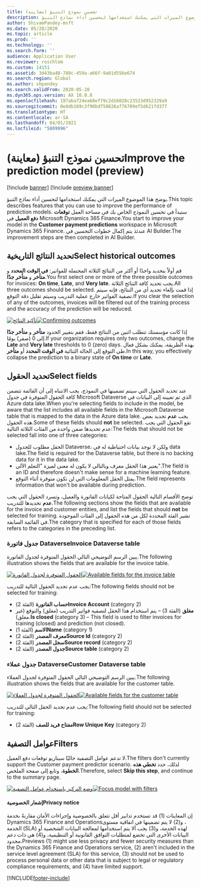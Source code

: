 ```yaml
---
title: تحسين نموذج التنبؤ (معاينة)
description: يوضح هذا الموضوع الميزات التي يمكنك استخدامها لتحسين أداء نماذج التنبؤ.
author: ShivamPandey-msft
ms.date: 05/28/2020
ms.topic: article
ms.prod: ''
ms.technology: ''
ms.search.form: ''
audience: Application User
ms.reviewer: roschlom
ms.custom: 14151
ms.assetid: 3d43ba40-780c-459a-a66f-9a01d556e674
ms.search.region: Global
ms.author: shpandey
ms.search.validFrom: 2020-05-28
ms.dyn365.ops.version: AX 10.0.8
ms.openlocfilehash: 197aba724ea68ef79c2d16028c23533d952329a9
ms.sourcegitcommit: 0e8db169c3f90bd750826af76709ef5d621fd377
ms.translationtype: HT
ms.contentlocale: ar-SA
ms.lasthandoff: 04/01/2021
ms.locfileid: "5809996"
---
```

# <a name="improve-the-prediction-model-preview"></a><span data-ttu-id="c9a78-103">تحسين نموذج التنبؤ (معاينة)</span><span class="sxs-lookup"><span data-stu-id="c9a78-103">Improve the prediction model (preview)</span></span>

[!include [banner](../includes/banner.md)]
[!include [preview banner](../includes/preview-banner.md)]

<span data-ttu-id="c9a78-104">يوضح هذا الموضوع الميزات التي يمكنك استخدامها لتحسين أداء نماذج التنبؤ.</span><span class="sxs-lookup"><span data-stu-id="c9a78-104">This topic describes features that you can use to improve the performance of prediction models.</span></span> <span data-ttu-id="c9a78-105">ستبدأ في تحسين النموذج الخاص بك في مساحة العمل **توقعات دفع العميل** في Microsoft Dynamics 365 Finance.</span><span class="sxs-lookup"><span data-stu-id="c9a78-105">You start to improve your model in the **Customer payment predictions** workspace in Microsoft Dynamics 365 Finance.</span></span> <span data-ttu-id="c9a78-106">عندئذ يتم إكمال خطوات التحسين في AI Builder.</span><span class="sxs-lookup"><span data-stu-id="c9a78-106">The improvement steps are then completed in AI Builder.</span></span>

## <a name="select-historical-outcomes"></a><span data-ttu-id="c9a78-107">تحديد النتائج التاريخية</span><span class="sxs-lookup"><span data-stu-id="c9a78-107">Select historical outcomes</span></span>

<span data-ttu-id="c9a78-108">قم أولاً بتحديد واحدًا أو أكثر من النتائج الثلاثة المحتملة للفواتير: **في الوقت المحدد** و **متأخر** و **متأخر جدًا**.</span><span class="sxs-lookup"><span data-stu-id="c9a78-108">You first select one or more of the three possible outcomes for invoices: **On time**, **Late**, and **Very late**.</span></span> <span data-ttu-id="c9a78-109">يجب تحديد كافة النتائج الثلاثة.</span><span class="sxs-lookup"><span data-stu-id="c9a78-109">All three outcomes should be selected.</span></span> <span data-ttu-id="c9a78-110">إذا قمت بإلغاء تحديد أي من النتائج، فإنه سيتم تصفية الفواتير خارج عملية التدريب وسيتم تقليل دقة التوقع.</span><span class="sxs-lookup"><span data-stu-id="c9a78-110">If you clear the selection of any of the outcomes, invoices will be filtered out of the training process and the accuracy of the prediction will be reduced.</span></span>

<span data-ttu-id="c9a78-111">[![تأكيد النتائج](./media/confirm-3-outcomes.png)](./media/confirm-3-outcomes.png)</span><span class="sxs-lookup"><span data-stu-id="c9a78-111">[![Confirming outcomes](./media/confirm-3-outcomes.png)](./media/confirm-3-outcomes.png)</span></span>

<span data-ttu-id="c9a78-112">إذا كانت مؤسستك تتطلب اثنين من النتائج فقط، فقم بتغيير الحدود **متأخر** و **متأخر جدًا** إلى 0 (صفر) يومًا.</span><span class="sxs-lookup"><span data-stu-id="c9a78-112">If your organization requires only two outcomes, change the **Late** and **Very late** thresholds to 0 (zero) days.</span></span> <span data-ttu-id="c9a78-113">بهذه الطريقة، يمكنك بشكل فعال طي التوقع إلى الحالة الثنائية **في الوقت المحدد** أو **متأخر**.</span><span class="sxs-lookup"><span data-stu-id="c9a78-113">In this way, you effectively collapse the prediction to a binary state of **On time** or **Late**.</span></span>

## <a name="select-fields"></a><span data-ttu-id="c9a78-114">تحديد الحقول</span><span class="sxs-lookup"><span data-stu-id="c9a78-114">Select fields</span></span>

<span data-ttu-id="c9a78-115">عند تحديد الحقول التي سيتم تضمينها في النموذج، يجب الانتباه إلى أن القائمة تتضمن كافة الحقول المتوفرة في جدول Microsoft Dataverse الذي تم تعيينه إلى البيانات في Azure data lake.</span><span class="sxs-lookup"><span data-stu-id="c9a78-115">When you're selecting fields to include in the model, be aware that the list includes all available fields in the Microsoft Dataverse table that is mapped to the data in the Azure data lake.</span></span> <span data-ttu-id="c9a78-116">يجب **عدم** تحديد بعض هذه الحقول.</span><span class="sxs-lookup"><span data-stu-id="c9a78-116">Some of these fields should **not** be selected.</span></span> <span data-ttu-id="c9a78-117">تقع الحقول التي يجب عدم تحديدها ضمن واحدة من الفئات الثلاثة التالية:</span><span class="sxs-lookup"><span data-stu-id="c9a78-117">The fields that should not be selected fall into one of three categories:</span></span>

- <span data-ttu-id="c9a78-118">الحقل مطلوب للجدول Dataverse، ولكن لا توجد بيانات احتياطية له في data lake.</span><span class="sxs-lookup"><span data-stu-id="c9a78-118">The field is required for the Dataverse table, but there is no backing data for it in the data lake.</span></span>
- <span data-ttu-id="c9a78-119">يعتبر هذا الحقل معرف وبالتالي لا يكون له معنى لميزة "التعلم الآلي".</span><span class="sxs-lookup"><span data-stu-id="c9a78-119">The field is an ID and therefore doesn't make sense for a machine learning feature.</span></span>
- <span data-ttu-id="c9a78-120">يمثل الحقل المعلومات التي لن تكون متوفرة أثناء التوقع.</span><span class="sxs-lookup"><span data-stu-id="c9a78-120">The field represents information that won't be available during prediction.</span></span>

<span data-ttu-id="c9a78-121">توضح الأقسام التالية الحقول المتاحة لكيانات الفاتورة والعميل، وتسرد الحقول التي يجب **عدم** تحديدها للتدريب.</span><span class="sxs-lookup"><span data-stu-id="c9a78-121">The following sections show the fields that are available for the invoice and customer entities, and list the fields that should **not** be selected for training.</span></span> <span data-ttu-id="c9a78-122">تشير الفئة المحددة لكل من هذه الحقول إلى الفئات الموجودة في القائمة السابقة.</span><span class="sxs-lookup"><span data-stu-id="c9a78-122">The category that is specified for each of those fields refers to the categories in the preceding list.</span></span>
 
### <a name="invoice-dataverse-table"></a><span data-ttu-id="c9a78-123">جدول فاتورة Dataverse</span><span class="sxs-lookup"><span data-stu-id="c9a78-123">Invoice Dataverse table</span></span>

<span data-ttu-id="c9a78-124">يبين الرسم التوضيحي التالي الحقول المتوفرة لجدول الفاتورة.</span><span class="sxs-lookup"><span data-stu-id="c9a78-124">The following illustration shows the fields that are available for the invoice table.</span></span>

<span data-ttu-id="c9a78-125">[![الحقول المتوفرة لجدول الفاتورة](./media/available-fields.png)](./media/available-fields.png)</span><span class="sxs-lookup"><span data-stu-id="c9a78-125">[![Available fields for the invoice table](./media/available-fields.png)](./media/available-fields.png)</span></span>

<span data-ttu-id="c9a78-126">يجب عدم تحديد الحقول التالية للتدريب:</span><span class="sxs-lookup"><span data-stu-id="c9a78-126">The following fields should not be selected for training:</span></span>

- <span data-ttu-id="c9a78-127">**حساب الفاتورة** (الفئة 2)</span><span class="sxs-lookup"><span data-stu-id="c9a78-127">**Invoice Account** (category 2)</span></span>
- <span data-ttu-id="c9a78-128">**مغلق** (الفئة 3) – يتم استخدام هذا الحقل لتصفية فواتير التدريب (مغلق) والتوقع (غير مغلق).</span><span class="sxs-lookup"><span data-stu-id="c9a78-128">**Is closed** (category 3) – This field is used to filter invoices for training (closed) and prediction (not closed).</span></span>
- <span data-ttu-id="c9a78-129">**الاسم** (الفئة 1)</span><span class="sxs-lookup"><span data-stu-id="c9a78-129">**Name** (category 1)</span></span>
- <span data-ttu-id="c9a78-130">**معرف المصدر** (الفئة 2)</span><span class="sxs-lookup"><span data-stu-id="c9a78-130">**Source Id** (category 2)</span></span>
- <span data-ttu-id="c9a78-131">**سجل المصدر** (الفئة 2)</span><span class="sxs-lookup"><span data-stu-id="c9a78-131">**Source record** (category 2)</span></span>
- <span data-ttu-id="c9a78-132">**جدول المصدر** (الفئة 2)</span><span class="sxs-lookup"><span data-stu-id="c9a78-132">**Source table** (category 2)</span></span>

### <a name="customer-dataverse-table"></a><span data-ttu-id="c9a78-133">جدول عملاء Dataverse</span><span class="sxs-lookup"><span data-stu-id="c9a78-133">Customer Dataverse table</span></span>

<span data-ttu-id="c9a78-134">يبين الرسم التوضيحي التالي الحقول المتوفرة لجدول العملاء.</span><span class="sxs-lookup"><span data-stu-id="c9a78-134">The following illustration shows the fields that are available for the customer table.</span></span>

<span data-ttu-id="c9a78-135">[![الحقول المتوفرة لجدول العملاء](./media/related-entities.png)](./media/related-entities.png)</span><span class="sxs-lookup"><span data-stu-id="c9a78-135">[![Available fields for the customer table](./media/related-entities.png)](./media/related-entities.png)</span></span>

<span data-ttu-id="c9a78-136">يجب عدم تحديد الحقل التالي للتدريب:</span><span class="sxs-lookup"><span data-stu-id="c9a78-136">The following field should not be selected for training:</span></span>

- <span data-ttu-id="c9a78-137">**مفتاح فريد للصف** (الفئة 2)</span><span class="sxs-lookup"><span data-stu-id="c9a78-137">**Row Unique Key** (category 2)</span></span>

## <a name="filters"></a><span data-ttu-id="c9a78-138">عوامل التصفية</span><span class="sxs-lookup"><span data-stu-id="c9a78-138">Filters</span></span>

<span data-ttu-id="c9a78-139">لا تدعم عوامل التصفية حاليًا سيناريو توقعات دفع العميل.</span><span class="sxs-lookup"><span data-stu-id="c9a78-139">The filters don't currently support the Customer payment predictor scenario.</span></span> <span data-ttu-id="c9a78-140">لذلك، حدد **تخطي هذه الخطوة**، وتابع إلى صفحة الملخص.</span><span class="sxs-lookup"><span data-stu-id="c9a78-140">Therefore, select **Skip this step**, and continue to the summary page.</span></span>

<span data-ttu-id="c9a78-141">[![وضع التركيز باستخدام عوامل التصفية](./media/focus-model-with-filters.png)](./media/focus-model-with-filters.png)</span><span class="sxs-lookup"><span data-stu-id="c9a78-141">[![Focus model with filters](./media/focus-model-with-filters.png)](./media/focus-model-with-filters.png)</span></span>

#### <a name="privacy-notice"></a><span data-ttu-id="c9a78-142">إشعار الخصوصية</span><span class="sxs-lookup"><span data-stu-id="c9a78-142">Privacy notice</span></span>
<span data-ttu-id="c9a78-143">إن المعاينات (1) قد تستخدم تدابير أقل تتعلق بالخصوصية وإجراءات الأمان مقارنةً بخدمة Dynamics 365 Finance and Operations‏، و(2) لا يتم تضمينها في اتفاقية مستوى الخدمة (SLA) لهذه الخدمة، و(3) يجب ألا يتم استخدامها لمعالجة البيانات الشخصية أو البيانات الأخرى التي تخضع لمتطلبات التوافق القانونية أو التنظيمية، و(4) هي ذات دعم محدود.</span><span class="sxs-lookup"><span data-stu-id="c9a78-143">Previews (1) might use less privacy and fewer security measures than the Dynamics 365 Finance and Operations service, (2) aren't included in the service level agreement (SLA) for this service, (3) should not be used to process personal data or other data that is subject to legal or regulatory compliance requirements, and (4) have limited support.</span></span>


[!INCLUDE[footer-include](../../includes/footer-banner.md)]